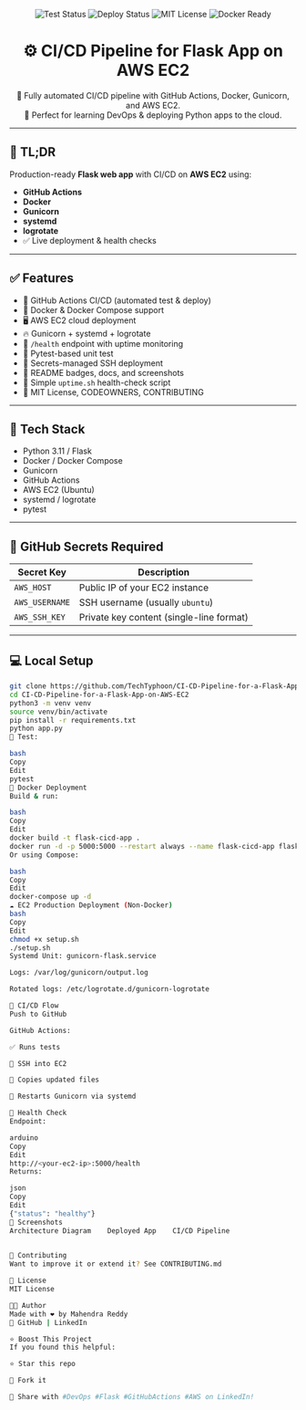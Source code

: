 <p align="center">
  <img src="https://img.shields.io/github/actions/workflow/status/TechTyphoon/CI-CD-Pipeline-for-a-Flask-App-on-AWS-EC2/test.yml?label=Tests&logo=github" alt="Test Status">
  <img src="https://img.shields.io/github/actions/workflow/status/TechTyphoon/CI-CD-Pipeline-for-a-Flask-App-on-AWS-EC2/deploy.yml?label=Deploy&logo=github" alt="Deploy Status">
  <img src="https://img.shields.io/github/license/TechTyphoon/CI-CD-Pipeline-for-a-Flask-App-on-AWS-EC2?color=blue" alt="MIT License">
  <img src="https://img.shields.io/badge/Docker-Ready-blue?logo=docker" alt="Docker Ready">
</p>

<h1 align="center">⚙️ CI/CD Pipeline for Flask App on AWS EC2</h1>

<p align="center">
  🚀 Fully automated CI/CD pipeline with GitHub Actions, Docker, Gunicorn, and AWS EC2.<br>
  🧠 Perfect for learning DevOps & deploying Python apps to the cloud.
</p>

---

## 🚀 TL;DR

Production-ready **Flask web app** with CI/CD on **AWS EC2** using:

- **GitHub Actions**
- **Docker**
- **Gunicorn**
- **systemd**
- **logrotate**
- ✅ Live deployment & health checks

---

## ✅ Features

- 🤖 GitHub Actions CI/CD (automated test & deploy)
- 🐳 Docker & Docker Compose support
- 🖥️ AWS EC2 cloud deployment
- 🔥 Gunicorn + systemd + logrotate
- 💉 `/health` endpoint with uptime monitoring
- 🧪 Pytest-based unit test
- 🔐 Secrets-managed SSH deployment
- 🧾 README badges, docs, and screenshots
- 📡 Simple `uptime.sh` health-check script
- 📜 MIT License, CODEOWNERS, CONTRIBUTING

---

## 🧰 Tech Stack

- Python 3.11 / Flask
- Docker / Docker Compose
- Gunicorn
- GitHub Actions
- AWS EC2 (Ubuntu)
- systemd / logrotate
- pytest

---

## 🔐 GitHub Secrets Required

| Secret Key       | Description                                |
|------------------|--------------------------------------------|
| `AWS_HOST`       | Public IP of your EC2 instance             |
| `AWS_USERNAME`   | SSH username (usually `ubuntu`)            |
| `AWS_SSH_KEY`    | Private key content (single-line format)   |

---

## 💻 Local Setup

```bash
git clone https://github.com/TechTyphoon/CI-CD-Pipeline-for-a-Flask-App-on-AWS-EC2.git
cd CI-CD-Pipeline-for-a-Flask-App-on-AWS-EC2
python3 -m venv venv
source venv/bin/activate
pip install -r requirements.txt
python app.py
🧪 Test:

bash
Copy
Edit
pytest
🐳 Docker Deployment
Build & run:

bash
Copy
Edit
docker build -t flask-cicd-app .
docker run -d -p 5000:5000 --restart always --name flask-cicd-app flask-cicd-app
Or using Compose:

bash
Copy
Edit
docker-compose up -d
☁️ EC2 Production Deployment (Non-Docker)
bash
Copy
Edit
chmod +x setup.sh
./setup.sh
Systemd Unit: gunicorn-flask.service

Logs: /var/log/gunicorn/output.log

Rotated logs: /etc/logrotate.d/gunicorn-logrotate

🚀 CI/CD Flow
Push to GitHub

GitHub Actions:

✅ Runs tests

🔐 SSH into EC2

📂 Copies updated files

🧰 Restarts Gunicorn via systemd

📡 Health Check
Endpoint:

arduino
Copy
Edit
http://<your-ec2-ip>:5000/health
Returns:

json
Copy
Edit
{"status": "healthy"}
📸 Screenshots
Architecture Diagram	Deployed App	CI/CD Pipeline
		

🤝 Contributing
Want to improve it or extend it? See CONTRIBUTING.md

📝 License
MIT License

👨‍💻 Author
Made with ❤️ by Mahendra Reddy
🔗 GitHub | LinkedIn

⭐ Boost This Project
If you found this helpful:

⭐ Star this repo

🍴 Fork it

📣 Share with #DevOps #Flask #GitHubActions #AWS on LinkedIn!

